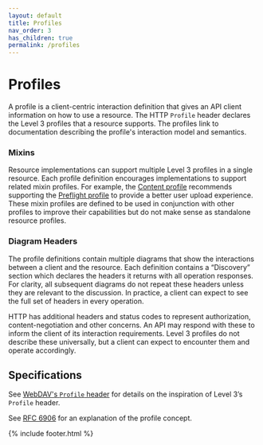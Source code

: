```yaml
---
layout: default
title: Profiles
nav_order: 3
has_children: true
permalink: /profiles
---
```

# Profiles

A profile is a client-centric interaction definition that gives an API client information on how to use a resource. The HTTP `Profile` header declares the Level 3 profiles that a resource supports. The profiles link to documentation describing the profile's interaction model and semantics. 

### Mixins
Resource implementations can support multiple Level 3 profiles in a single resource. Each profile definition encourages implementations to support related mixin profiles. For example, the [Content profile](content.md) recommends supporting the [Preflight profile](preflight.md) to provide a better user upload experience. These mixin profiles are defined to be used in conjunction with other profiles to improve their capabilities but do not make sense as standalone resource profiles.

### Diagram Headers

The profile definitions contain multiple diagrams that show the interactions between a client and the resource. Each definition contains a “Discovery” section which declares the headers it returns with all operation responses. For clarity, all subsequent diagrams do not repeat these headers unless they are relevant to the discussion. In practice, a client can expect to see the full set of headers in every operation.

HTTP has additional headers and status codes to represent authorization, content-negotiation and other concerns. An API may respond with these to inform the client of its interaction requirements. Level 3 profiles do not describe these universally, but a client can expect to encounter them and operate accordingly.

## Specifications

See [WebDAV's `Profile` header](https://www.greenbytes.de/tech/webdav/draft-nottingham-http-link-header-00.html#rfc.section.4) for details on the inspiration of Level 3’s `Profile` header.

See [RFC 6906](https://tools.ietf.org/html/rfc6906) for an explanation of the profile concept. 

{% include footer.html %}